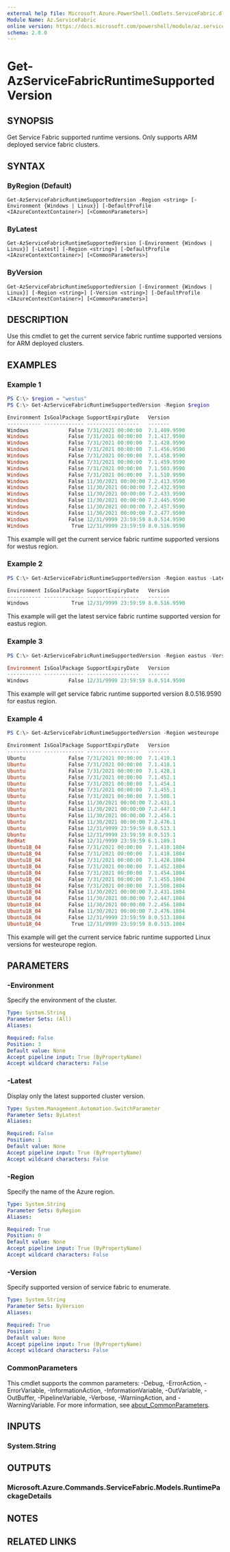 ```yaml
---
external help file: Microsoft.Azure.PowerShell.Cmdlets.ServiceFabric.dll-Help.xml
Module Name: Az.ServiceFabric
online version: https://docs.microsoft.com/powershell/module/az.servicefabric/Get-AzServiceFabricRuntimeSupportedVersion
schema: 2.0.0
---
```


# Get-AzServiceFabricRuntimeSupportedVersion

## SYNOPSIS
Get Service Fabric supported runtime versions. Only supports ARM deployed service fabric clusters.

## SYNTAX

### ByRegion (Default)
```
Get-AzServiceFabricRuntimeSupportedVersion -Region <string> [-Environment {Windows | Linux}] [-DefaultProfile <IAzureContextContainer>] [<CommonParameters>]
```

### ByLatest
```
Get-AzServiceFabricRuntimeSupportedVersion [-Environment {Windows | Linux}] [-Latest] [-Region <string>] [-DefaultProfile <IAzureContextContainer>] [<CommonParameters>]
```

### ByVersion
```
Get-AzServiceFabricRuntimeSupportedVersion [-Environment {Windows | Linux}] [-Region <string>] [-Version <string>] [-DefaultProfile <IAzureContextContainer>] [<CommonParameters>]
```

## DESCRIPTION
Use this cmdlet to get the current service fabric runtime supported versions for ARM deployed clusters.

## EXAMPLES

### Example 1
```powershell
PS C:\> $region = "westus"
PS C:\> Get-AzServiceFabricRuntimeSupportedVersion -Region $region

Environment IsGoalPackage SupportExpiryDate   Version
----------- ------------- -----------------   -------
Windows             False 7/31/2021 00:00:00  7.1.409.9590
Windows             False 7/31/2021 00:00:00  7.1.417.9590
Windows             False 7/31/2021 00:00:00  7.1.428.9590
Windows             False 7/31/2021 00:00:00  7.1.456.9590
Windows             False 7/31/2021 00:00:00  7.1.458.9590
Windows             False 7/31/2021 00:00:00  7.1.459.9590
Windows             False 7/31/2021 00:00:00  7.1.503.9590
Windows             False 7/31/2021 00:00:00  7.1.510.9590
Windows             False 11/30/2021 00:00:00 7.2.413.9590
Windows             False 11/30/2021 00:00:00 7.2.432.9590
Windows             False 11/30/2021 00:00:00 7.2.433.9590
Windows             False 11/30/2021 00:00:00 7.2.445.9590
Windows             False 11/30/2021 00:00:00 7.2.457.9590
Windows             False 11/30/2021 00:00:00 7.2.477.9590
Windows             False 12/31/9999 23:59:59 8.0.514.9590
Windows              True 12/31/9999 23:59:59 8.0.516.9590
```

This example will get the current service fabric runtime supported versions for westus region.

### Example 2
```powershell
PS C:\> Get-AzServiceFabricRuntimeSupportedVersion -Region eastus -Latest

Environment IsGoalPackage SupportExpiryDate   Version
----------- ------------- -----------------   -------
Windows              True 12/31/9999 23:59:59 8.0.516.9590
```

This example will get the latest service fabric runtime supported version for eastus region.

### Example 3
```powershell
PS C:\> Get-AzServiceFabricRuntimeSupportedVersion -Region eastus -Version 8.0.514.9590

Environment IsGoalPackage SupportExpiryDate   Version
----------- ------------- -----------------   -------
Windows             False 12/31/9999 23:59:59 8.0.514.9590
```

This example will get service fabric runtime supported version 8.0.516.9590 for eastus region.

### Example 4
```powershell
PS C:\> Get-AzServiceFabricRuntimeSupportedVersion -Region westeurope -Environment Linux

Environment IsGoalPackage SupportExpiryDate   Version
----------- ------------- -----------------   -------
Ubuntu              False 7/31/2021 00:00:00  7.1.410.1
Ubuntu              False 7/31/2021 00:00:00  7.1.418.1
Ubuntu              False 7/31/2021 00:00:00  7.1.428.1
Ubuntu              False 7/31/2021 00:00:00  7.1.452.1
Ubuntu              False 7/31/2021 00:00:00  7.1.454.1
Ubuntu              False 7/31/2021 00:00:00  7.1.455.1
Ubuntu              False 7/31/2021 00:00:00  7.1.508.1
Ubuntu              False 11/30/2021 00:00:00 7.2.431.1
Ubuntu              False 11/30/2021 00:00:00 7.2.447.1
Ubuntu              False 11/30/2021 00:00:00 7.2.456.1
Ubuntu              False 11/30/2021 00:00:00 7.2.476.1
Ubuntu              False 12/31/9999 23:59:59 8.0.513.1
Ubuntu              False 12/31/9999 23:59:59 8.0.515.1
RedHat              False 12/31/9999 23:59:59 6.1.189.1
Ubuntu18_04         False 7/31/2021 00:00:00  7.1.410.1804
Ubuntu18_04         False 7/31/2021 00:00:00  7.1.418.1804
Ubuntu18_04         False 7/31/2021 00:00:00  7.1.428.1804
Ubuntu18_04         False 7/31/2021 00:00:00  7.1.452.1804
Ubuntu18_04         False 7/31/2021 00:00:00  7.1.454.1804
Ubuntu18_04         False 7/31/2021 00:00:00  7.1.455.1804
Ubuntu18_04         False 7/31/2021 00:00:00  7.1.508.1804
Ubuntu18_04         False 11/30/2021 00:00:00 7.2.431.1804
Ubuntu18_04         False 11/30/2021 00:00:00 7.2.447.1804
Ubuntu18_04         False 11/30/2021 00:00:00 7.2.456.1804
Ubuntu18_04         False 11/30/2021 00:00:00 7.2.476.1804
Ubuntu18_04         False 12/31/9999 23:59:59 8.0.513.1804
Ubuntu18_04          True 12/31/9999 23:59:59 8.0.515.1804
```

This example will get the current service fabric runtime supported Linux versions for westeurope region.

## PARAMETERS

### -Environment
Specify the environment of the cluster.

```yaml
Type: System.String
Parameter Sets: (All)
Aliases:

Required: False
Position: 3
Default value: None
Accept pipeline input: True (ByPropertyName)
Accept wildcard characters: False
```

### -Latest
Display only the latest supported cluster version.

```yaml
Type: System.Management.Automation.SwitchParameter
Parameter Sets: ByLatest
Aliases: 

Required: False
Position: 1
Default value: None
Accept pipeline input: True (ByPropertyName)
Accept wildcard characters: False
```

### -Region
Specify the name of the Azure region.

```yaml
Type: System.String
Parameter Sets: ByRegion
Aliases:

Required: True
Position: 0
Default value: None
Accept pipeline input: True (ByPropertyName)
Accept wildcard characters: False
```

### -Version
Specify supported version of service fabric to enumerate.

```yaml
Type: System.String
Parameter Sets: ByVersion
Aliases:

Required: True
Position: 2
Default value: None
Accept pipeline input: True (ByPropertyName)
Accept wildcard characters: False
```

### CommonParameters
This cmdlet supports the common parameters: -Debug, -ErrorAction, -ErrorVariable, -InformationAction, -InformationVariable, -OutVariable, -OutBuffer, -PipelineVariable, -Verbose, -WarningAction, and -WarningVariable. For more information, see [about_CommonParameters](http://go.microsoft.com/fwlink/?LinkID=113216).

## INPUTS

### System.String

## OUTPUTS

### Microsoft.Azure.Commands.ServiceFabric.Models.RuntimePackageDetails

## NOTES

## RELATED LINKS
